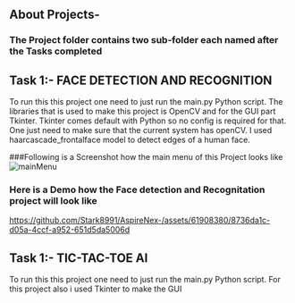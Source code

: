 ## About Projects-
### The Project folder contains two sub-folder each named after the Tasks completed



## Task 1:- FACE DETECTION AND RECOGNITION
To run this this project one need to just run the main.py Python script. The libraries that is used to make this project is OpenCV and for the GUI part Tkinter. Tkinter comes default with Python so no config is required for that. One just need to make sure that the current system has openCV. I used haarcascade_frontalface model to detect edges of a human face.


###Following is a Screenshot how the main menu of this Project looks like
![mainMenu](https://github.com/Stark8991/AspireNex-/assets/61908380/899b39b6-589e-4e63-bccf-7fe5fb2acf33)

### Here is a Demo how the Face detection and Recognitation project will look like

https://github.com/Stark8991/AspireNex-/assets/61908380/8736da1c-d05a-4ccf-a952-651d5da5006d


## Task 1:- TIC-TAC-TOE AI

To run this this project one need to just run the main.py Python script. For this project also i used Tkinter to make the GUI



